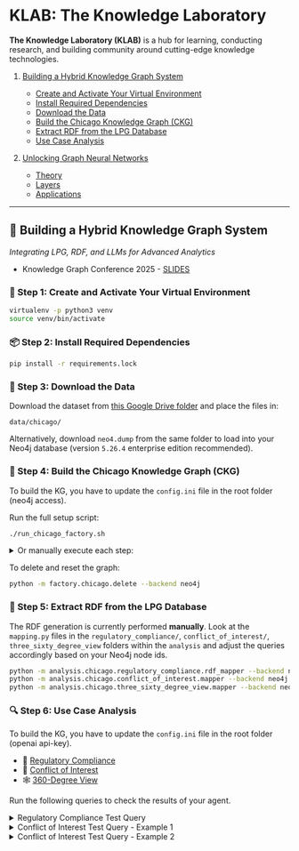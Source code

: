 
# KLAB: The Knowledge Laboratory

**The Knowledge Laboratory (KLAB)** is a hub for learning, conducting research, and building community around cutting-edge knowledge technologies.

1. [Building a Hybrid Knowledge Graph System](#-building-a-hybrid-knowledge-graph-system)  
   - [Create and Activate Your Virtual Environment](#-step-1-create-and-activate-your-virtual-environment)  
   - [Install Required Dependencies](#-step-2-install-required-dependencies)  
   - [Download the Data](#-step-3-download-the-data)  
   - [Build the Chicago Knowledge Graph (CKG)](#-step-4-build-the-chicago-knowledge-graph-ckg)  
   - [Extract RDF from the LPG Database](#-step-5-extract-rdf-from-the-lpg-database)  
   - [Use Case Analysis](#-step-6-use-case-analysis)

2. [Unlocking Graph Neural Networks](#-unlocking-graph-neural-networks)  
   - [Theory](#-theory)  
   - [Layers](#-layers)  
   - [Applications](#-applications)

---

## 🚀 Building a Hybrid Knowledge Graph System

*Integrating LPG, RDF, and LLMs for Advanced Analytics*

* Knowledge Graph Conference 2025 - [SLIDES](https://docs.google.com/presentation/d/1thQqO6_IPzIa6ZPc_SkRHjbHcpRGHx0J/edit?usp=sharing&ouid=112517546961694752607&rtpof=true&sd=true)

### 🧪 Step 1: Create and Activate Your Virtual Environment

```bash
virtualenv -p python3 venv
source venv/bin/activate
```

### 📦 Step 2: Install Required Dependencies

```bash
pip install -r requirements.lock
```

### 📁 Step 3: Download the Data

Download the dataset from [this Google Drive folder](https://drive.google.com/drive/folders/1ixLVq2xwdFMGfUBt8u2aVp5nZQnjseOW?usp=sharing) and place the files in:

```
data/chicago/
```

Alternatively, download `neo4.dump` from the same folder to load into your Neo4j database (version `5.26.4` enterprise edition recommended).

### 🧱 Step 4: Build the Chicago Knowledge Graph (CKG)

To build the KG, you have to update the `config.ini` file in the root folder (neo4j access).

Run the full setup script:

```bash
./run_chicago_factory.sh
```

<details>
  <summary>Or manually execute each step:</summary>

```bash
python -m factory.chicago.owner --backend neo4j --file Business_Owners_20240103.csv
python -m factory.chicago.employee --backend neo4j --file Employees_20250422.csv
python -m factory.chicago.people_cluster --backend neo4j
python -m factory.chicago.contract --backend neo4j --file Contracts_20240103.csv
python -m factory.chicago.license --backend neo4j --file Business_Licenses_20240103.csv
python -m factory.chicago.org_cluster --backend neo4j
python -m factory.chicago.dept_similarity --backend neo4j
```

</details>

To delete and reset the graph:

```bash
python -m factory.chicago.delete --backend neo4j
```

### 🔁 Step 5: Extract RDF from the LPG Database

The RDF generation is currently performed **manually**. Look at the `mapping.py` files in the `regulatory_compliance/`, `conflict_of_interest/`, `three_sixty_degree_view` folders within the `analysis` and adjust the queries accordingly based on your Neo4j node ids.

```bash
python -m analysis.chicago.regulatory_compliance.rdf_mapper --backend neo4j
python -m analysis.chicago.conflict_of_interest.mapper --backend neo4j
python -m analysis.chicago.three_sixty_degree_view.mapper --backend neo4j
```

### 🔍 Step 6: Use Case Analysis

To build the KG, you have to update the `config.ini` file in the root folder (openai api-key).

- 📘 [Regulatory Compliance](analysis/chicago/01_regulatory_compliance.ipynb)
- 🧭 [Conflict of Interest](analysis/chicago/02_conflict_of_interest.ipynb)
- 🕸️ [360-Degree View](analysis/chicago/03_three_sixty_degree_view.ipynb)

Run the following queries to check the results of your agent.

<details>
  <summary>Regulatory Compliance Test Query</summary>

```cypher
MATCH path=(c:Contract)<-[:INCLUDED_IN_CONTRACT]-(contractRecord:ContractRecord)-[:HAS_VENDOR]->(contractOrg:Organization)-[:BELONGS_TO_ORG_GROUP]->(o:OrganizationGroup)<-[:BELONGS_TO_ORG_GROUP]-(licenseOrg:Organization)-[:ORG_HAS_LICENSE]->(license:LicenseRecord)
WHERE licenseOrg.name = "Stage Left, Inc."
RETURN path
```
</details>

<details>
  <summary>Conflict of Interest Test Query - Example 1</summary>

```cypher
 MATCH 
   path=(p2:Person)<-[:RECORD_RESOLVED_TO]-(:PersonRecord)
   -[:WORKS_FOR_DEPARTMENT]->(dept1:Department)
   -[:IS_SIMILAR_TO]->(dept2:Department)
   -[:ASSIGNS_CONTRACT]->(:Contract)<-[:INCLUDED_IN_CONTRACT]-(c:ContractRecord)
   -[:HAS_VENDOR]->(vendor1:Organization)
   -[:BELONGS_TO_ORG_GROUP]->(orgGroup:OrganizationGroup)<-[:BELONGS_TO_ORG_GROUP]-
   (vendor2:Organization)<-[:WORKS_FOR_ORG]-(p1:Person)
WHERE 
   (
      elementId(p2) = "4:5bc9e9e3-9f8e-4060-84df-00fa505e2753:527380"OR 
      elementId(p1) = "4:5bc9e9e3-9f8e-4060-84df-00fa505e2753:520260"
   )
   AND vendor1 <> vendor2
   AND p1 <> p2
   AND toLower(p1.name) <> toLower(p2.name)
   AND split(toLower(p1.name), " ")[-1] = split(toLower(p2.name), " ")[-1]
RETURN path
LIMIT 5
```
</details>

<details>
  <summary>Conflict of Interest Test Query - Example 2</summary>

```cypher
 MATCH 
   path=(p2:Person)<-[:RECORD_RESOLVED_TO]-(:PersonRecord)
   -[:WORKS_FOR_DEPARTMENT]->(dept1:Department)
   -[:IS_SIMILAR_TO]->(dept2:Department)
   -[:ASSIGNS_CONTRACT]->(:Contract)<-[:INCLUDED_IN_CONTRACT]-(c:ContractRecord)
   -[:HAS_VENDOR]->(vendor1:Organization)
   -[:BELONGS_TO_ORG_GROUP]->(orgGroup:OrganizationGroup)<-[:BELONGS_TO_ORG_GROUP]-
   (vendor2:Organization)<-[:WORKS_FOR_ORG]-(p1:Person)
WHERE 
   (
      elementId(p2) = "4:5bc9e9e3-9f8e-4060-84df-00fa505e2753:527206"OR 
      elementId(p1) = "4:5bc9e9e3-9f8e-4060-84df-00fa505e2753:486091"
   )
   AND vendor1 <> vendor2
   AND p1 <> p2
   AND toLower(p1.name) <> toLower(p2.name)
   AND split(toLower(p1.name), " ")[-1] = split(toLower(p2.name), " ")[-1]
RETURN path
LIMIT 5
```
<details>
  <summary>360-Degree View Test Query</summary>

```cypher
MATCH path=(pr:PersonRecord)-[:RECORD_RESOLVED_TO]->(p:Person)
                -[:WORKS_FOR_ORG]->(:Organization)
                -[:BELONGS_TO_ORG_GROUP]->(:OrganizationGroup)<-[:BELONGS_TO_ORG_GROUP]-
                (o:Organization)<-[:HAS_VENDOR]-(c:ContractRecord)-[:INCLUDED_IN_CONTRACT]->(x:Contract)
WHERE p.name = "Sister Marie Valerie Chaillou"
AND c.amount <> 0
RETURN path
LIMIT 10
```
</details>

---

## 🤖  Unlocking Graph Neural Networks

*A Hands-on Journey from Basics to Breakthroughs*

* Knowledge Graph Conference 2025 - [SLIDES](https://docs.google.com/presentation/d/12eKedtbKRJGI9hOUJ_AEE5BN00J30MN6/edit?usp=sharing&ouid=112517546961694752607&rtpof=true&sd=true)

### 📚 Theory

- 🧩 [Traditional Graph-based Features](https://colab.research.google.com/drive/1ycjxFUqmV9K1UO15969QZvU3IJo3IgCD?usp=sharing)
- 🔄 [Graph Isomorphism](https://colab.research.google.com/drive/1gNjJUkZpmBh1Arlu-02PI0bkztLJ1s5H?usp=sharing)
- 🔁 [Permutation Invariance & Equivariance](https://colab.research.google.com/drive/11gPY7z3tV2zIOQbRUmk-6kQAlmBqzE0N?usp=sharing)
- 🔃 [Shift Equivariance](https://colab.research.google.com/drive/1HQmmhjwKzkf7GQ5Vq7Gb-TAnA6bDac3X?usp=sharing#scrollTo=_NzyDw2Tvwy0)

### 🧱 Layers

- 📡 [Graph Convolutional Networks (GCNs)](https://colab.research.google.com/drive/1dac3u8PBk_oEXvGbQUJWQc8vGDyI6PEh?usp=sharing)
- 🌱 [GraphSAGE](https://colab.research.google.com/drive/1BGgmyn8SnEBWUnfe9wxNhm06KjD87xNP?usp=sharing)
- 🧿 [Graph Attention Networks (GATs)](https://colab.research.google.com/drive/12lRj9qnGneYrGaueOy3Wi5b3hsaXxLkx?usp=sharing#scrollTo=w0jBUU_QU4GS)

### 🎯 Applications

- 💰 [Node Classification in Bitcoin (AML)](https://colab.research.google.com/drive/1D72FAxMUDy8VDJHgWGwwGX57J-iBaxvE?usp=sharing)
- 🎬 [Link Prediction in MovieLens](https://colab.research.google.com/drive/1MsPfrN1yUeRWI3TSH3oiCAVBfcpJx4rF?usp=sharing)
- 🧪 [(Experimental) G-Retriever Chat with Graphs](https://colab.research.google.com/drive/1dJUYq5VbuskVnLeWrZXT4t-jz2vdr5Gl?usp=sharing)
